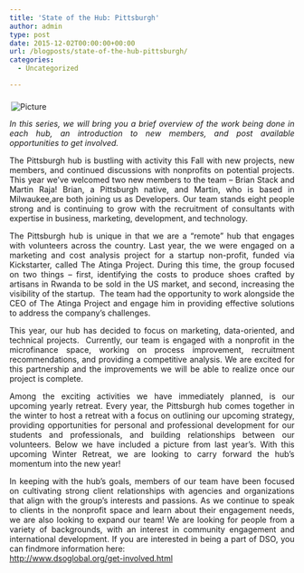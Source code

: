 ```yaml
---
title: 'State of the Hub: Pittsburgh﻿'
author: admin
type: post
date: 2015-12-02T00:00:00+00:00
url: /blogposts/state-of-the-hub-pittsburgh/
categories:
  - Uncategorized

---
```

<span class="imgPusher" style="float:left;height:0px"></span><span style="display: table;width:627px;position:relative;float:left;max-width:100%;;clear:left;margin-top:0px;*margin-top:0px"><a><img src="http://www.dsoglobal.org//uploads/2/4/1/8/24188388/7024546.jpg?609" style="margin-top: 5px; margin-bottom: 10px; margin-left: 0px; margin-right: 10px; border-width:1px;padding:3px; max-width:100%" alt="Picture" class="galleryImageBorder wsite-image" /></a><span style="display: table-caption; caption-side: bottom; font-size: 90%; margin-top: -10px; margin-bottom: 10px; text-align: center;" class="wsite-caption"></span></span> 

<div class="paragraph" style="text-align:justify;display:block;">
  <span><em>In this series, we will bring you a brief overview of the work being done in each hub, an introduction to new members, and post available opportunities to get involved. </em></p> 
  
  <p>
    The Pittsburgh hub is bustling with activity this Fall with new projects, new members, and continued discussions with nonprofits on potential projects. This year we’ve welcomed two new members to the team &#8211; Brian Stack and Martin Raja! Brian, a Pittsburgh native, and Martin, who is based in Milwaukee,are both joining us as Developers. Our team stands eight people strong and is continuing to grow with the recruitment of consultants with expertise in business, marketing, development, and technology.
  </p>
  
  <p>
    The Pittsburgh hub is unique in that we are a “remote” hub that engages with volunteers across the country. Last year, the we were engaged on a marketing and cost analysis project for a startup non-profit, funded via Kickstarter, called The Atinga Project. During this time, the group focused on two things &#8211; first, identifying the costs to produce shoes crafted by artisans in Rwanda to be sold in the US market, and second, increasing the visibility of the startup.  The team had the opportunity to work alongside the CEO of The Atinga Project and engage him in providing effective solutions to address the company’s challenges.
  </p>
  
  <p>
    This year, our hub has decided to focus on marketing, data-oriented, and technical projects.  Currently, our team is engaged with a nonprofit in the microfinance space, working on process improvement, recruitment recommendations, and providing a competitive analysis. We are excited for this partnership and the improvements we will be able to realize once our project is complete.
  </p>
  
  <p>
    Among the exciting activities we have immediately planned, is our upcoming yearly retreat. Every year, the Pittsburgh hub comes together in the winter to host a retreat with a focus on outlining our upcoming strategy, providing opportunities for personal and professional development for our students and professionals, and building relationships between our volunteers. Below we have included a picture from last year&#8217;s. With this upcoming Winter Retreat, we are looking to carry forward the hub’s momentum into the new year!
  </p>
  
  <p>
    In keeping with the hub’s goals, members of our team have been focused on cultivating strong client relationships with agencies and organizations that align with the group’s interests and passions. As we continue to speak to clients in the nonprofit space and learn about their engagement needs, we are also looking to expand our team! We are looking for people from a variety of backgrounds, with an interest in community engagement and international development. If you are interested in being a part of DSO, you can findmore information here:</span><br /><a target="_blank" href="http://www.dsoglobal.org/get-involved.html" rel="noopener noreferrer">http://www.dsoglobal.org/get-involved.html</a>
  </p></div> 
  
  <hr style="width:100%;clear:both;visibility:hidden;" />